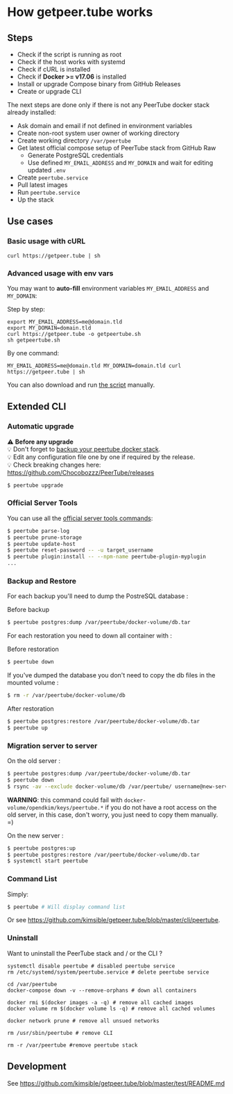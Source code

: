 # How getpeer.tube works

## Steps

- Check if the script is running as root
- Check if the host works with systemd
- Check if cURL is installed
- Check if **Docker >= v17.06** is installed
- Install or upgrade Compose binary from GitHub Releases
- Create or upgrade CLI

The next steps are done only if there is not any PeerTube docker stack already installed:

- Ask domain and email if not defined in environment variables
- Create non-root system user owner of working directory
- Create working directory `/var/peertube`
- Get latest official compose setup of PeerTube stack from GitHub Raw
  - Generate PostgreSQL credentials
  - Use defined `MY_EMAIL_ADDRESS` and `MY_DOMAIN` and wait for editing updated `.env`
- Create `peertube.service`
- Pull latest images
- Run `peertube.service`
- Up the stack

## Use cases

### Basic usage with cURL

```shell
curl https://getpeer.tube | sh
```

### Advanced usage with env vars

You may want to **auto-fill** environment variables `MY_EMAIL_ADDRESS` and `MY_DOMAIN`:

Step by step:
```shell
export MY_EMAIL_ADDRESS=me@domain.tld
export MY_DOMAIN=domain.tld
curl https://getpeer.tube -o getpeertube.sh
sh getpeertube.sh
```

By one command:
```shell
MY_EMAIL_ADDRESS=me@domain.tld MY_DOMAIN=domain.tld curl https://getpeer.tube | sh
```

You can also download and run [the script](https://raw.github.com/kimsible/getpeer.tube/master/script/index.sh) manually.


## Extended CLI

### Automatic upgrade

⚠️ **Before any upgrade**<br>
💡 Don't forget to [backup your peertube docker stack](https://github.com/kimsible/backup-peertube).<br>
💡 Edit any configuration file one by one if required by the release.<br>
💡 Check breaking changes here: https://github.com/Chocobozzz/PeerTube/releases

```bash
$ peertube upgrade
```

### Official Server Tools

You can use all the [official server tools commands](https://docs.joinpeertube.org/maintain-tools?id=server-tools):

```bash
$ peertube parse-log
$ peertube prune-storage
$ peertube update-host
$ peertube reset-password -- -u target_username
$ peertube plugin:install -- --npm-name peertube-plugin-myplugin
...
```

### Backup and Restore

For each backup you'll need to dump the PostreSQL database :

Before backup
```bash
$ peertube postgres:dump /var/peertube/docker-volume/db.tar
```

For each restoration you need to down all container with :

Before restoration
```bash
$ peertube down
```

If you've dumped the database you don't need to copy the db files in the mounted volume :
```bash
$ rm -r /var/peertube/docker-volume/db
```

After restoration
```bash
$ peertube postgres:restore /var/peertube/docker-volume/db.tar
$ peertube up
```

### Migration server to server

On the old server :

```bash
$ peertube postgres:dump /var/peertube/docker-volume/db.tar
$ peertube down
$ rsync -av --exclude docker-volume/db /var/peertube/ username@new-server:/var/peertube/
```

**WARNING**: this command could fail with `docker-volume/opendkim/keys/peertube.*` if you do not have a root access on the old server, in this case, don't worry, you just need to copy them manually. =)

On the new server :
```bash
$ peertube postgres:up
$ peertube postgres:restore /var/peertube/docker-volume/db.tar
$ systemctl start peertube
```

### Command List

Simply:
```bash
$ peertube # Will display command list
```

Or see https://github.com/kimsible/getpeer.tube/blob/master/cli/peertube.

### Uninstall

Want to uninstall the PeerTube stack and / or the CLI ?

```shell
systemctl disable peertube # disabled peertube service
rm /etc/systemd/system/peertube.service # delete peertube service

cd /var/peertube
docker-compose down -v --remove-orphans # down all containers

docker rmi $(docker images -a -q) # remove all cached images
docker volume rm $(docker volume ls -q) # remove all cached volumes

docker network prune # remove all unsued networks

rm /usr/sbin/peertube # remove CLI

rm -r /var/peertube #remove peertube stack
```

## Development

See https://github.com/kimsible/getpeer.tube/blob/master/test/README.md
